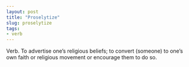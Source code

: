 ```yaml
---
layout: post
title: "Proselytize"
slug: proselytize
tags:
- verb
---
```


Verb. To advertise one’s religious beliefs; to convert (someone) to one’s own faith or religious movement or encourage them to do so.
